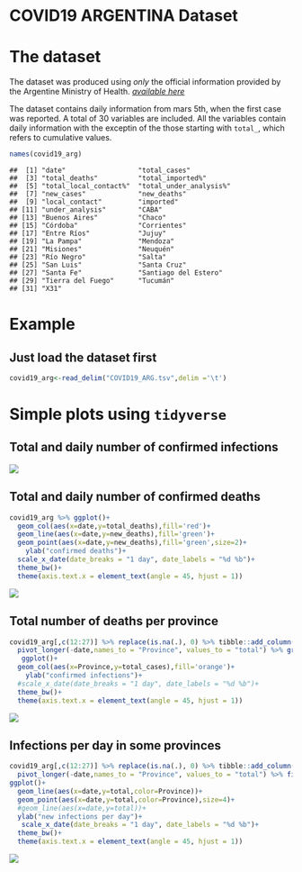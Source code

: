 COVID19 ARGENTINA Dataset
================

The dataset
===========

The dataset was produced using *only* the official information provided by the Argentine Ministry of Health. [*available here*](https://www.argentina.gob.ar/coronavirus/informe-diario)

The dataset contains daily information from mars 5th, when the first case was reported. A total of 30 variables are included. All the variables contain daily information with the exceptin of the those starting with `total_`, which refers to cumulative values.

``` r
names(covid19_arg)
```

    ##  [1] "date"                  "total_cases"          
    ##  [3] "total_deaths"          "total_imported%"      
    ##  [5] "total_local_contact%"  "total_under_analysis%"
    ##  [7] "new_cases"             "new_deaths"           
    ##  [9] "local_contact"         "imported"             
    ## [11] "under_analysis"        "CABA"                 
    ## [13] "Buenos Aires"          "Chaco"                
    ## [15] "Córdoba"               "Corrientes"           
    ## [17] "Entre Ríos"            "Jujuy"                
    ## [19] "La Pampa"              "Mendoza"              
    ## [21] "Misiones"              "Neuquén"              
    ## [23] "Río Negro"             "Salta"                
    ## [25] "San Luis"              "Santa Cruz"           
    ## [27] "Santa Fe"              "Santiago del Estero"  
    ## [29] "Tierra del Fuego"      "Tucumán"              
    ## [31] "X31"

Example
=======

Just load the dataset first
---------------------------

``` r
covid19_arg<-read_delim("COVID19_ARG.tsv",delim ='\t')
```

Simple plots using `tidyverse`
==============================

Total and daily number of confirmed infections
----------------------------------------------

![](README_files/figure-markdown_github/pressure-1.png)

Total and daily number of confirmed deaths
------------------------------------------

``` r
covid19_arg %>% ggplot()+
  geom_col(aes(x=date,y=total_deaths),fill='red')+
  geom_line(aes(x=date,y=new_deaths),fill='green')+
  geom_point(aes(x=date,y=new_deaths),fill='green',size=2)+
    ylab("confirmed deaths")+
  scale_x_date(date_breaks = "1 day", date_labels = "%d %b")+
  theme_bw()+
  theme(axis.text.x = element_text(angle = 45, hjust = 1))
```

![](README_files/figure-markdown_github/unnamed-chunk-4-1.png)

Total number of deaths per province
-----------------------------------

``` r
covid19_arg[,c(12:27)] %>% replace(is.na(.), 0) %>% tibble::add_column(date=covid19_arg$date) %>%
  pivot_longer(-date,names_to = "Province", values_to = "total") %>% group_by(Province) %>% summarise(total_cases=sum(total)) %>% arrange((total_cases)) %>%
   ggplot()+
  geom_col(aes(x=Province,y=total_cases),fill='orange')+
    ylab("confirmed infections")+
  #scale_x_date(date_breaks = "1 day", date_labels = "%d %b")+
  theme_bw()+
  theme(axis.text.x = element_text(angle = 45, hjust = 1))
```

![](README_files/figure-markdown_github/unnamed-chunk-5-1.png)

Infections per day in some provinces
------------------------------------

``` r
covid19_arg[,c(12:27)] %>% replace(is.na(.), 0) %>% tibble::add_column(date=covid19_arg$date) %>%
  pivot_longer(-date,names_to = "Province", values_to = "total") %>% filter( Province %in% c("CABA","Buenos Aires","Córdoba")) %>% 
ggplot()+
  geom_line(aes(x=date,y=total,color=Province))+
  geom_point(aes(x=date,y=total,color=Province),size=4)+
  #geom_line(aes(x=date,y=total))+
  ylab("new infections per day")+
   scale_x_date(date_breaks = "1 day", date_labels = "%d %b")+
  theme_bw()+
  theme(axis.text.x = element_text(angle = 45, hjust = 1))
```

![](README_files/figure-markdown_github/unnamed-chunk-6-1.png)
